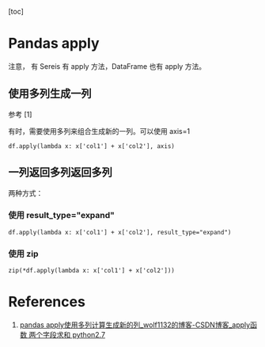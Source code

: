 [toc]

# Pandas apply

注意， 有 Sereis 有 apply 方法，DataFrame 也有 apply 方法。


## 使用多列生成一列

参考 [1]

有时，需要使用多列来组合生成新的一列。可以使用 axis=1

```
df.apply(lambda x: x['col1'] + x['col2'], axis)
```

## 一列返回多列返回多列

两种方式：

### 使用 result_type="expand"

```
df.apply(lambda x: x['col1'] + x['col2'], result_type="expand")
``` 
### 使用 zip

```
zip(*df.apply(lambda x: x['col1'] + x['col2']))
```




# References

1.  [pandas apply使用多列计算生成新的列_wolf1132的博客-CSDN博客_apply函数 两个字段求和 python2.7](https://blog.csdn.net/wolf1132/article/details/90543863)
